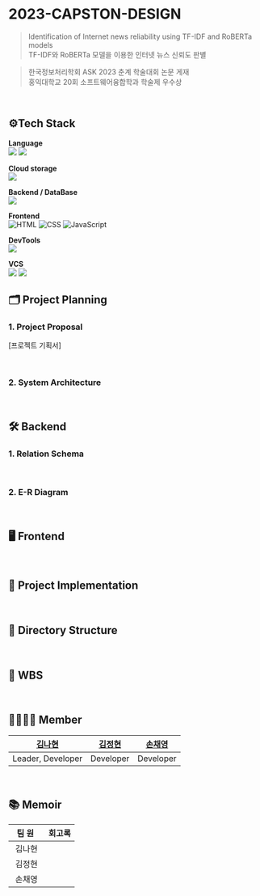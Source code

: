 # 2023-CAPSTON-DESIGN
> Identification of Internet news reliability using TF-IDF and RoBERTa models <br>
> TF-IDF와 RoBERTa 모델을 이용한 인터넷 뉴스 신뢰도 판별 <br>

> 한국정보처리학회 ASK 2023 춘계 학술대회 논문 게재<br>
> 홍익대학교 20회 소프트웨어융합학과 학술제 우수상 


<br>

## ⚙Tech Stack
<p><strong> Language <br></strong>
 <img src="https://img.shields.io/badge/Java-007396?style=for-the-badge&logo=java&logoColor=white"/>
 <img src="https://img.shields.io/badge/Python-3776AB?style=for-the-badge&logo=Python&logoColor=white"/> 
 
<p><strong> Cloud storage <br></strong>
<img src="https://img.shields.io/badge/AWS S3-569A31?style=for-the-badge&logo=Amazon S3&logoColor=white">

</p>
<p><strong> Backend / DataBase <br></strong>
<img src="https://img.shields.io/badge/Django-092E20?style=for-the-badge&logo=Django&logoColor=white"/>
</p>
<p><strong> Frontend <br></strong>
 <img alt="HTML" src="https://img.shields.io/badge/html5-E34F26?style=for-the-badge&logo=html5&logoColor=white"> 
<img alt="CSS" src="https://img.shields.io/badge/css-1572B6?style=for-the-badge&logo=css3&logoColor=white"> 
<img alt="JavaScript" src="https://img.shields.io/badge/javascript-F7DF1E?style=for-the-badge&logo=javascript&logoColor=black"> 
</p>
<p><strong> DevTools <br></strong>
<img src="https://img.shields.io/badge/VSCode-007ACC?style=for-the-badge&logo=VisualStudioCode&logoColor=white"/>

<p><strong> VCS <br></strong>
<img src="https://img.shields.io/badge/Git-F05032?style=for-the-badge&logo=Git&logoColor=white"/> 
<img src="https://img.shields.io/badge/GitHub-181717?style=for-the-badge&logo=GitHub&logoColor=white"/>
  
<br>

## 🗂️ Project Planning

### 1. Project Proposal

[프로젝트 기획서]

<br>

### 2. System Architecture

<br>

## 🛠️ Backend

### 1. Relation Schema

<br>

### 2. E-R Diagram

<br>

## 🖥️ Frontend

<br>

## 💾 Project Implementation

<br>

## 📂 Directory Structure

<br>

## 📆 WBS

<br>

## 👨‍👩‍👧‍👦 Member

| [김나현](https://github.com/NAHYEON0713) | [김정현](https://github.com/jeonghyeon125) | [손채영](https://github.com/caheyoun9) |
| ------------------------------------ | ---------------------------------------- | ------------------------------------- |
| Leader, Developer                    | Developer                                | Developer                             |

<br>

## 📚 Memoir

| &nbsp;&nbsp;팀&nbsp;원&nbsp;&nbsp;&nbsp; | 회고록 |
| :--------------------------------------: | ------ |
|                  김나현                  | &nbsp; |
|                  김정현                  | &nbsp; |
|                  손채영                  | &nbsp; |

<br>
